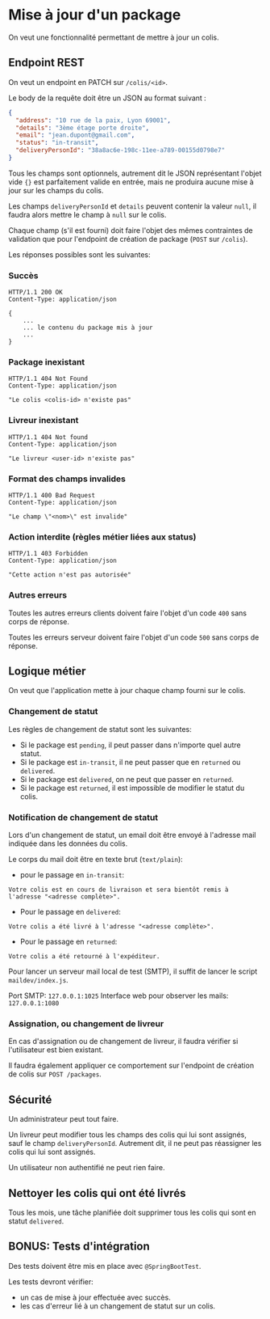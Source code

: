 # Mise à jour d'un package

On veut une fonctionnalité permettant de mettre à jour un colis.

## Endpoint REST

On veut un endpoint en PATCH sur `/colis/<id>`.

Le body de la requête doit être un JSON au format suivant :

```json
{
  "address": "10 rue de la paix, Lyon 69001",
  "details": "3ème étage porte droite",
  "email": "jean.dupont@gmail.com",
  "status": "in-transit",
  "deliveryPersonId": "38a8ac6e-198c-11ee-a789-00155d0798e7"
}
```

Tous les champs sont optionnels, autrement dit le JSON représentant l'objet vide `{}` est parfaitement valide en entrée, mais ne produira aucune mise à jour sur les champs du colis.

Les champs `deliveryPersonId` et `details` peuvent contenir la valeur `null`, il faudra alors mettre le champ à `null` sur le colis.

Chaque champ (s'il est fourni) doit faire l'objet des mêmes contraintes de validation que pour l'endpoint de création de package (`POST` sur `/colis`).

Les réponses possibles sont les suivantes:

### Succès

```http
HTTP/1.1 200 OK
Content-Type: application/json

{
    ...
    ... le contenu du package mis à jour
    ...
}
```

### Package inexistant

```http
HTTP/1.1 404 Not Found
Content-Type: application/json

"Le colis <colis-id> n'existe pas"
```

### Livreur inexistant

```http
HTTP/1.1 404 Not found
Content-Type: application/json

"Le livreur <user-id> n'existe pas"
```

### Format des champs invalides

```http
HTTP/1.1 400 Bad Request
Content-Type: application/json

"Le champ \"<nom>\" est invalide"
```

### Action interdite (règles métier liées aux status)

```http
HTTP/1.1 403 Forbidden
Content-Type: application/json

"Cette action n'est pas autorisée"
```

### Autres erreurs

Toutes les autres erreurs clients doivent faire l'objet d'un code `400` sans corps de réponse.

Toutes les erreurs serveur doivent faire l'objet d'un code `500` sans corps de réponse.

## Logique métier

On veut que l'application mette à jour chaque champ fourni sur le colis.

### Changement de statut

Les règles de changement de statut sont les suivantes:

- Si le package est `pending`, il peut passer dans n'importe quel autre statut.
- Si le package est `in-transit`, il ne peut passer que en `returned` ou `delivered`.
- Si le package est `delivered`, on ne peut que passer en `returned`.
- Si le package est `returned`, il est impossible de modifier le statut du colis.

### Notification de changement de statut

Lors d'un changement de statut, un email doit être envoyé à l'adresse mail indiquée dans les données du colis.

Le corps du mail doit être en texte brut (`text/plain`):

- pour le passage en `in-transit`:

```
Votre colis est en cours de livraison et sera bientôt remis à l'adresse "<adresse complète>".
```

- Pour le passage en `delivered`:

```
Votre colis a été livré à l'adresse "<adresse complète>".
```

- Pour le passage en `returned`:

```
Votre colis a été retourné à l'expéditeur.
```

Pour lancer un serveur mail local de test (SMTP), il suffit de lancer le script `maildev/index.js`.

Port SMTP: `127.0.0.1:1025`
Interface web pour observer les mails: `127.0.0.1:1080`

### Assignation, ou changement de livreur

En cas d'assignation ou de changement de livreur, il faudra vérifier si l'utilisateur est bien existant.

Il faudra également appliquer ce comportement sur l'endpoint de création de colis sur `POST /packages`.

## Sécurité

Un administrateur peut tout faire.

Un livreur peut modifier tous les champs des colis qui lui sont assignés, sauf le champ `deliveryPersonId`. Autrement dit, il ne peut pas réassigner les colis qui lui sont assignés.

Un utilisateur non authentifié ne peut rien faire.

## Nettoyer les colis qui ont été livrés

Tous les mois, une tâche planifiée doit supprimer tous les colis qui sont en statut `delivered`.

## BONUS: Tests d'intégration

Des tests doivent être mis en place avec `@SpringBootTest`.

Les tests devront vérifier: 

- un cas de mise à jour effectuée avec succès.
- les cas d'erreur lié à un changement de statut sur un colis.
